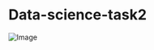 # Data-science-task2

![Image](https://github.com/user-attachments/assets/e46f225f-311f-457d-bb64-7a84fff73525)
